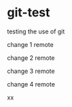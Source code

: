 # git-test
testing the use of git

change 1 remote

change 2 remote

change 3 remote

change 4 remote

xx
